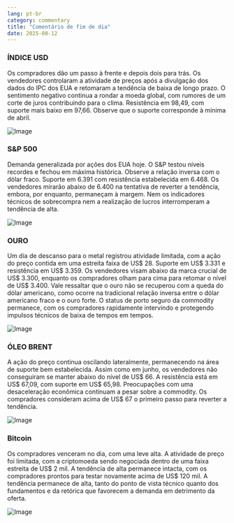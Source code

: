 ```yaml
---
lang: pt-br
category: commentary
title: "Comentário de fim de dia"
date: 2025-08-12
---
```


### ÍNDICE USD

Os compradores dão um passo à frente e depois dois para trás. Os vendedores controlaram a atividade de preços após a divulgação dos dados do IPC dos EUA e retomaram a tendência de baixa de longo prazo. O sentimento negativo continua a rondar a moeda global, com rumores de um corte de juros contribuindo para o clima. Resistência em 98,49, com suporte mais baixo em 97,66. Observe que o suporte corresponde à mínima de abril.

![Image](https://markleighedu.github.io/img/Aug-2025/12-Aug-2025/usdindex.jpg)

### S&P 500

Demanda generalizada por ações dos EUA hoje. O S&P testou níveis recordes e fechou em máxima histórica. Observe a relação inversa com o dólar fraco. Suporte em 6.391 com resistência estabelecida em 6.468. Os vendedores mirarão abaixo de 6.400 na tentativa de reverter a tendência, embora, por enquanto, permaneçam à margem. Nem os indicadores técnicos de sobrecompra nem a realização de lucros interromperam a tendência de alta.

![Image](https://markleighedu.github.io/img/Aug-2025/12-Aug-2025/sp500.jpg)

### OURO

Um dia de descanso para o metal registrou atividade limitada, com a ação do preço contida em uma estreita faixa de US$ 28. Suporte em US$ 3.331 e resistência em US$ 3.359. Os vendedores visam abaixo da marca crucial de US$ 3.300, enquanto os compradores olham para cima para retomar o nível de US$ 3.400. Vale ressaltar que o ouro não se recuperou com a queda do dólar americano, como ocorre na tradicional relação inversa entre o dólar americano fraco e o ouro forte. O status de porto seguro da commodity permanece, com os compradores rapidamente intervindo e protegendo impulsos técnicos de baixa de tempos em tempos.

![Image](https://markleighedu.github.io/img/Aug-2025/12-Aug-2025/gold.jpg)

### ÓLEO BRENT

A ação do preço continua oscilando lateralmente, permanecendo na área de suporte bem estabelecida. Assim como em junho, os vendedores não conseguiram se manter abaixo do nível de US$ 66. A resistência está em US$ 67,09, com suporte em US$ 65,98. Preocupações com uma desaceleração econômica continuam a pesar sobre a commodity. Os compradores consideram acima de US$ 67 o primeiro passo para reverter a tendência.

![Image](https://markleighedu.github.io/img/Aug-2025/12-Aug-2025/brentoil.jpg)

### Bitcoin

Os compradores venceram no dia, com uma leve alta. A atividade de preço foi limitada, com a criptomoeda sendo negociada dentro de uma faixa estreita de US$ 2 mil. A tendência de alta permanece intacta, com os compradores prontos para testar novamente acima de US$ 120 mil. A tendência permanece de alta, tanto do ponto de vista técnico quanto dos fundamentos e da retórica que favorecem a demanda em detrimento da oferta.

![Image](https://markleighedu.github.io/img/Aug-2025/12-Aug-2025/bitcoin.jpg)

